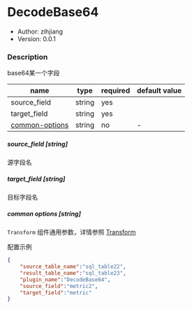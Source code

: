 # DecodeBase64

* Author: zihjiang
* Version: 0.0.1

### Description

base64某一个字段

| name                                     | type   | required | default value |
| ---------------------------------------- | ------ | -------- | ------------- |
| source_field                             | string | yes      |               |
| target_field                             | string | yes      |               |
| [common-options](#common-options-string) | string | no       | -             |



##### source_field [string]

源字段名

##### target_field [string]

目标字段名

##### common options [string]

`Transform` 组件通用参数，详情参照 [Transform]()

配置示例

```json
{
    "source_table_name":"sql_table22",
    "result_table_name":"sql_table23",
    "plugin_name":"DecodeBase64",
    "source_field":"metric2",
    "target_field":"metric"
}
```

